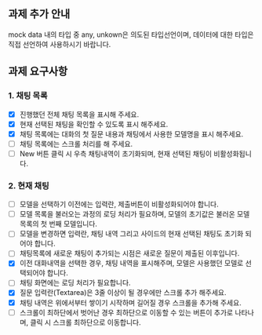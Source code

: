 ## 과제 추가 안내

mock data 내의 타입 중 any, unkown은 의도된 타입선언이며, 데이터에 대한 타입은 직접 선언하여 사용하시기 바랍니다.

## 과제 요구사항

### 1. 채팅 목록

- [x] 진행했던 전체 채팅 목록을 표시해 주세요.
- [x] 현재 선택된 채팅을 확인할 수 있도록 표시 해주세요.
- [x] 채팅 목록에는 대화의 첫 질문 내용과 채팅에서 사용한 모델명을 표시 해주세요.
- [ ] 채팅 목록에는 스크롤 처리를 해 주세요.
- [ ] New 버튼 클릭 시 우측 채팅내역이 초기화되며, 현재 선택된 채팅이 비활성화됩니다.

### 2. 현재 채팅

- [ ] 모델을 선택하기 이전에는 입력란, 제출버튼이 비활성화되어야 합니다.
- [ ] 모델 목록을 불러오는 과정의 로딩 처리가 필요하며, 모델의 초기값은 불러온 모델 목록의 첫 번째 모델입니다.
- [ ] 모델을 변경하면 입력란, 채팅 내역 그리고 사이드의 현재 선택된 채팅도 초기화 되어야 합니다.
- [ ] 채팅목록에 새로운 채팅이 추가되는 시점은 새로운 질문이 제출된 이후입니다.
- [x] 이전 대화내역을 선택한 경우, 채팅 내역을 표시해주며, 모델은 사용했던 모델로 선택되어야 합니다.
- [ ] 채팅 화면에는 로딩 처리가 필요합니다.
- [x] 질문 입력란(Textarea)은 3줄 이상이 될 경우에만 스크롤 추가 해주세요.
- [x] 채팅 내역은 위에서부터 쌓이기 시작하며 길어질 경우 스크롤을 추가해 주세요.
- [ ] 스크롤이 최하단에서 벗어난 경우 최하단으로 이동할 수 있는 버튼이 추가로 나타나며, 클릭 시 스크롤 최하단으로 이동합니다.
